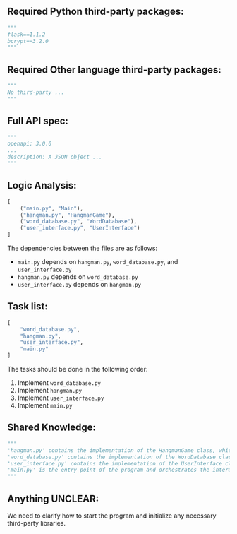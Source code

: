 ## Required Python third-party packages:

```python
"""
flask==1.1.2
bcrypt==3.2.0
"""
```

## Required Other language third-party packages:

```python
"""
No third-party ...
"""
```

## Full API spec:

```python
"""
openapi: 3.0.0
...
description: A JSON object ...
"""
```

## Logic Analysis:

```python
[
    ("main.py", "Main"),
    ("hangman.py", "HangmanGame"),
    ("word_database.py", "WordDatabase"),
    ("user_interface.py", "UserInterface")
]
```

The dependencies between the files are as follows:
- `main.py` depends on `hangman.py`, `word_database.py`, and `user_interface.py`
- `hangman.py` depends on `word_database.py`
- `user_interface.py` depends on `hangman.py`

## Task list:

```python
[
    "word_database.py",
    "hangman.py",
    "user_interface.py",
    "main.py"
]
```

The tasks should be done in the following order:
1. Implement `word_database.py`
2. Implement `hangman.py`
3. Implement `user_interface.py`
4. Implement `main.py`

## Shared Knowledge:

```python
"""
'hangman.py' contains the implementation of the HangmanGame class, which handles the logic of the Hangman game.
'word_database.py' contains the implementation of the WordDatabase class, which provides a word database for the game.
'user_interface.py' contains the implementation of the UserInterface class, which handles the user interface for the game.
'main.py' is the entry point of the program and orchestrates the interaction between the game logic and the user interface.
"""
```

## Anything UNCLEAR:

We need to clarify how to start the program and initialize any necessary third-party libraries.